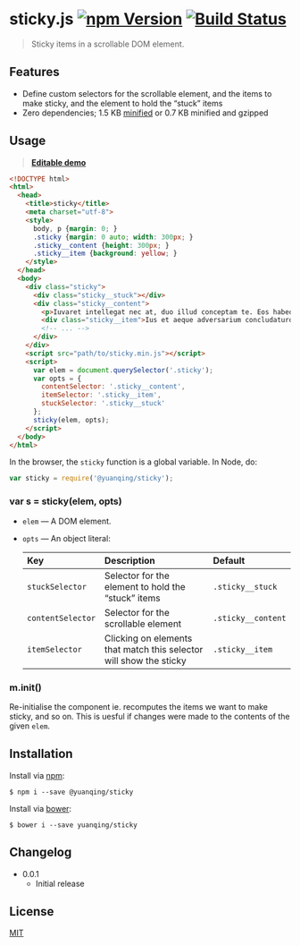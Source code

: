 # sticky.js [![npm Version](http://img.shields.io/npm/v/@yuanqing/sticky.svg?style=flat)](https://www.npmjs.com/package/@yuanqing/sticky) [![Build Status](https://img.shields.io/travis/yuanqing/sticky.svg?branch=master&style=flat)](https://travis-ci.org/yuanqing/sticky)

> Sticky items in a scrollable DOM element.

## Features

- Define custom selectors for the scrollable element, and the items to make sticky, and the element to hold the &ldquo;stuck&rdquo; items
- Zero dependencies; 1.5 KB [minified](sticky.min.js) or 0.7 KB minified and gzipped

## Usage

> [**Editable demo**](http://jsfiddle.net/m4zmka6q/)

```html
<!DOCTYPE html>
<html>
  <head>
    <title>sticky</title>
    <meta charset="utf-8">
    <style>
      body, p {margin: 0; }
      .sticky {margin: 0 auto; width: 300px; }
      .sticky__content {height: 300px; }
      .sticky__item {background: yellow; }
    </style>
  </head>
  <body>
    <div class="sticky">
      <div class="sticky__stuck"></div>
      <div class="sticky__content">
        <p>Iuvaret intellegat nec at, duo illud conceptam te. Eos habeo omnium principes ne. Cu cum malis ludus equidem, mei nibh nobis ponderum ne, ei mea civibus adipisci. Clita invidunt definitiones duo in, est alii omnes gloriatur te. Mea utroque disputando an. Ne vidit euripidis omittantur per, sea ne iusto saperet, eu equidem maiorum denique vim. Sapientem abhorreant in eam, per ut nonumes accusata scribentur. Pro ea periculis posidonium, duo diceret constituam ea, consul putent cu nec.</p>
        <div class="sticky__item">Ius et aeque adversarium concludaturque eripuit denique et nam, ea mei impetus nominati.</div>
        <!-- ... -->
      </div>
    </div>
    <script src="path/to/sticky.min.js"></script>
    <script>
      var elem = document.querySelector('.sticky');
      var opts = {
        contentSelector: '.sticky__content',
        itemSelector: '.sticky__item',
        stuckSelector: '.sticky__stuck'
      };
      sticky(elem, opts);
    </script>
  </body>
</html>
```

In the browser, the `sticky` function is a global variable. In Node, do:

```js
var sticky = require('@yuanqing/sticky');
```

### var s = sticky(elem, opts)

- `elem` &mdash; A DOM element.

- `opts` &mdash; An object literal:

  Key | Description | Default
  :--|:--|:--
  `stuckSelector` | Selector for the element to hold the &ldquo;stuck&rdquo; items | `.sticky__stuck`
  `contentSelector` | Selector for the scrollable element | `.sticky__content`
  `itemSelector` | Clicking on elements that match this selector will show the sticky | `.sticky__item`

### m.init()

Re-initialise the component ie. recomputes the items we want to make sticky, and so on. This is uesful if changes were made to the contents of the given `elem`.

## Installation

Install via [npm](https://www.npmjs.com):

```
$ npm i --save @yuanqing/sticky
```

Install via [bower](http://bower.io):

```
$ bower i --save yuanqing/sticky
```

## Changelog

- 0.0.1
  - Initial release

## License

[MIT](LICENSE)
